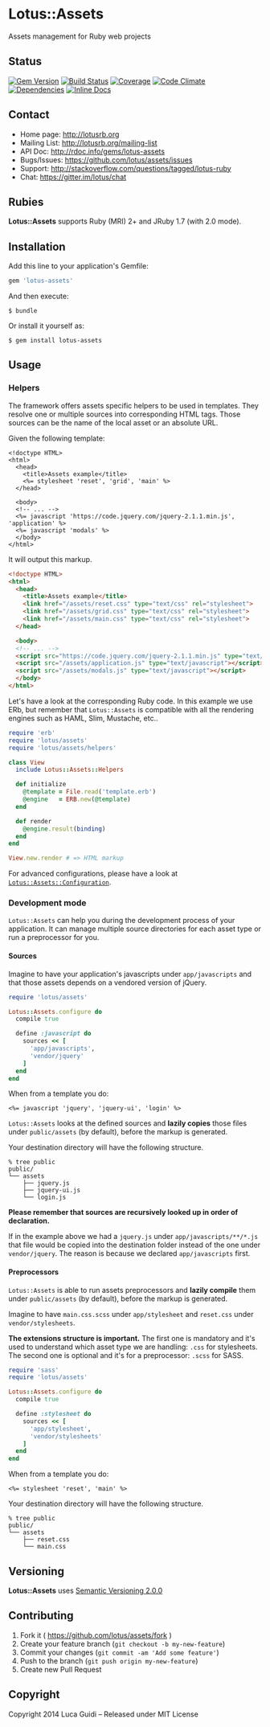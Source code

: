 # Lotus::Assets

Assets management for Ruby web projects

## Status

[![Gem Version](http://img.shields.io/gem/v/lotus-assets.svg)](https://badge.fury.io/rb/lotus-assets)
[![Build Status](http://img.shields.io/travis/lotus/assets/master.svg)](https://travis-ci.org/lotus/assets?branch=master)
[![Coverage](http://img.shields.io/coveralls/lotus/assets/master.svg)](https://coveralls.io/r/lotus/assets)
[![Code Climate](http://img.shields.io/codeclimate/github/lotus/assets.svg)](https://codeclimate.com/github/lotus/assets)
[![Dependencies](http://img.shields.io/gemnasium/lotus/assets.svg)](https://gemnasium.com/lotus/assets)
[![Inline Docs](http://inch-ci.org/github/lotus/assets.svg)](http://inch-ci.org/github/lotus/assets)

## Contact

* Home page: http://lotusrb.org
* Mailing List: http://lotusrb.org/mailing-list
* API Doc: http://rdoc.info/gems/lotus-assets
* Bugs/Issues: https://github.com/lotus/assets/issues
* Support: http://stackoverflow.com/questions/tagged/lotus-ruby
* Chat: https://gitter.im/lotus/chat

## Rubies

__Lotus::Assets__ supports Ruby (MRI) 2+ and JRuby 1.7 (with 2.0 mode).

## Installation

Add this line to your application's Gemfile:

```ruby
gem 'lotus-assets'
```

And then execute:

```shell
$ bundle
```

Or install it yourself as:

```shell
$ gem install lotus-assets
```

## Usage

### Helpers

The framework offers assets specific helpers to be used in templates.
They resolve one or multiple sources into corresponding HTML tags.
Those sources can be the name of the local asset or an absolute URL.

Given the following template:

```erb
<!doctype HTML>
<html>
  <head>
    <title>Assets example</title>
    <%= stylesheet 'reset', 'grid', 'main' %>
  </head>

  <body>
  <!-- ... -->
  <%= javascript 'https://code.jquery.com/jquery-2.1.1.min.js', 'application' %>
  <%= javascript 'modals' %>
  </body>
</html>
```

It will output this markup.

```html
<!doctype HTML>
<html>
  <head>
    <title>Assets example</title>
    <link href="/assets/reset.css" type="text/css" rel="stylesheet">
    <link href="/assets/grid.css" type="text/css" rel="stylesheet">
    <link href="/assets/main.css" type="text/css" rel="stylesheet">
  </head>

  <body>
  <!-- ... -->
  <script src="https://code.jquery.com/jquery-2.1.1.min.js" type="text/javascript"></script>
  <script src="/assets/application.js" type="text/javascript"></script>
  <script src="/assets/modals.js" type="text/javascript"></script>
  </body>
</html>
```

Let's have a look at the corresponding Ruby code.
In this example we use ERb, but remember that `Lotus::Assets` is compatible with
all the rendering engines such as HAML, Slim, Mustache, etc..

```ruby
require 'erb'
require 'lotus/assets'
require 'lotus/assets/helpers'

class View
  include Lotus::Assets::Helpers

  def initialize
    @template = File.read('template.erb')
    @engine   = ERB.new(@template)
  end

  def render
    @engine.result(binding)
  end
end

View.new.render # => HTML markup
```

For advanced configurations, please have a look at
[`Lotus::Assets::Configuration`](https://github.com/lotus/assets/blob/master/lib/lotus/assets/configuration.rb).

### Development mode

`Lotus::Assets` can help you during the development process of your application.
It can manage multiple source directories for each asset type or run a
preprocessor for you.


#### Sources

Imagine to have your application's javascripts under `app/javascripts` and that
those assets depends on a vendored version of jQuery.

```ruby
require 'lotus/assets'

Lotus::Assets.configure do
  compile true

  define :javascript do
    sources << [
      'app/javascripts',
      'vendor/jquery'
    ]
  end
end
```

When from a template you do:

```erb
<%= javascript 'jquery', 'jquery-ui', 'login' %>
```

`Lotus::Assets` looks at the defined sources and **lazily copies** those files
under `public/assets` (by default), before the markup is generated.

Your destination directory will have the following structure.

```shell
% tree public
public/
└── assets
    ├── jquery.js
    ├── jquery-ui.js
    └── login.js

```

**Please remember that sources are recursively looked up in order of declaration.**

If in the example above we had a `jquery.js` under `app/javascripts/**/*.js`
that file would be copied into the destination folder instead of the one under
`vendor/jquery`. The reason is because we declared `app/javascripts` first.

#### Preprocessors

`Lotus::Assets` is able to run assets preprocessors and **lazily compile** them
under `public/assets` (by default), before the markup is generated.

Imagine to have `main.css.scss` under `app/stylesheet` and `reset.css` under
`vendor/stylesheets`.

**The extensions structure is important.**
The first one is mandatory and it's used to understand which asset type we are
handling: `.css` for stylesheets.
The second one is optional and it's for a preprocessor: `.scss` for SASS.

```ruby
require 'sass'
require 'lotus/assets'

Lotus::Assets.configure do
  compile true

  define :stylesheet do
    sources << [
      'app/stylesheet',
      'vendor/stylesheets'
    ]
  end
end
```

When from a template you do:

```erb
<%= stylesheet 'reset', 'main' %>
```

Your destination directory will have the following structure.

```shell
% tree public
public/
└── assets
    ├── reset.css
    └── main.css
```

## Versioning

__Lotus::Assets__ uses [Semantic Versioning 2.0.0](http://semver.org)

## Contributing

1. Fork it ( https://github.com/lotus/assets/fork )
2. Create your feature branch (`git checkout -b my-new-feature`)
3. Commit your changes (`git commit -am 'Add some feature'`)
4. Push to the branch (`git push origin my-new-feature`)
5. Create new Pull Request

## Copyright

Copyright 2014 Luca Guidi – Released under MIT License
